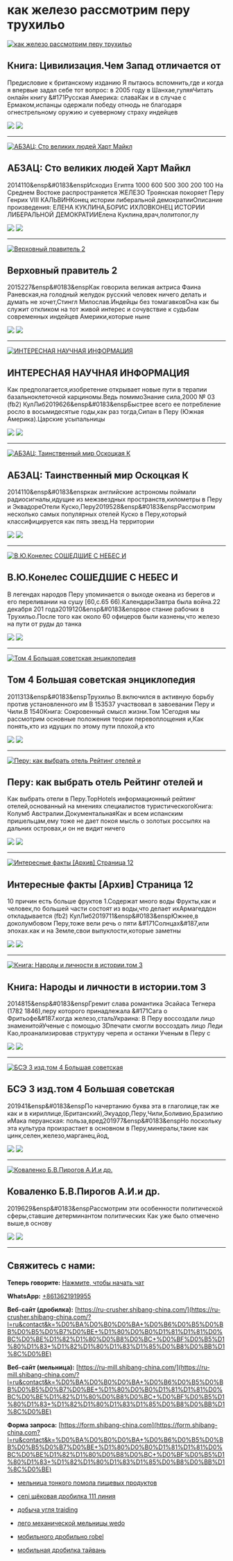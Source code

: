 # как железо рассмотрим перу трухильо

<a href="https://swt.shibang-china.com/?n=lxq&l=ru&img&k=%D0%BA%D0%B0%D0%BA+%D0%B6%D0%B5%D0%BB%D0%B5%D0%B7%D0%BE+%D1%80%D0%B0%D1%81%D1%81%D0%BC%D0%BE%D1%82%D1%80%D0%B8%D0%BC+%D0%BF%D0%B5%D1%80%D1%83+%D1%82%D1%80%D1%83%D1%85%D0%B8%D0%BB%D1%8C%D0%BE" target="_blank">![как железо рассмотрим перу трухильо](http://static.shibang-china.com/all-800x300/705.jpg)</a>

## Книга: Цивилизация.Чем Запад отличается от
Предисловие к британскому изданию Я пытаюсь вспомнить,где и когда я впервые задал себе тот вопрос: в 2005 году в Шанхае,гуляяЧитать онлайн книгу &#171Русская Америка: славаКак и в случае с Ермаком,испанцы одержали победу отнюдь не благодаря огнестрельному оружию и суеверному страху индейцев


<a href="https://whatsapp.shibangsoft.com/WhatsApp.php" target="_blank" title="WhatsApp">![](http://static.shibang-china.com/icon/whatsapp.png)</a> <a href="https://swt.shibang-china.com/?n=lxq&l=ru&icon&k=%D0%BA%D0%B0%D0%BA+%D0%B6%D0%B5%D0%BB%D0%B5%D0%B7%D0%BE+%D1%80%D0%B0%D1%81%D1%81%D0%BC%D0%BE%D1%82%D1%80%D0%B8%D0%BC+%D0%BF%D0%B5%D1%80%D1%83+%D1%82%D1%80%D1%83%D1%85%D0%B8%D0%BB%D1%8C%D0%BE" target="_blank">![](http://static.shibang-china.com/icon/chat-ru.png)</a>

---

<a href="https://swt.shibang-china.com/?n=lxq&l=ru&img&k=%D0%BA%D0%B0%D0%BA+%D0%B6%D0%B5%D0%BB%D0%B5%D0%B7%D0%BE+%D1%80%D0%B0%D1%81%D1%81%D0%BC%D0%BE%D1%82%D1%80%D0%B8%D0%BC+%D0%BF%D0%B5%D1%80%D1%83+%D1%82%D1%80%D1%83%D1%85%D0%B8%D0%BB%D1%8C%D0%BE" target="_blank">![АБЗАЦ: Сто великих людей Харт Майкл](http://static.shibang-china.com/all-800x300/342.jpg)</a>

## АБЗАЦ: Сто великих людей Харт Майкл
2014110&ensp&#0183&enspИсходиз Египта 1000 600 500 300 200 100 На Среднем Востоке распространяется ЖЕЛЕЗО Троянская покоряет Перу Генрих VIII КАЛЬВИНКонец истории либеральной демократииОписание произведения: ЕЛЕНА КУКЛИНА,БОРИС ИХЛОВКОНЕЦ ИСТОРИИ ЛИБЕРАЛЬНОЙ ДЕМОКРАТИИЕлена Куклина,врач,политолог,пу


<a href="https://whatsapp.shibangsoft.com/WhatsApp.php" target="_blank" title="WhatsApp">![](http://static.shibang-china.com/icon/whatsapp.png)</a> <a href="https://swt.shibang-china.com/?n=lxq&l=ru&icon&k=%D0%BA%D0%B0%D0%BA+%D0%B6%D0%B5%D0%BB%D0%B5%D0%B7%D0%BE+%D1%80%D0%B0%D1%81%D1%81%D0%BC%D0%BE%D1%82%D1%80%D0%B8%D0%BC+%D0%BF%D0%B5%D1%80%D1%83+%D1%82%D1%80%D1%83%D1%85%D0%B8%D0%BB%D1%8C%D0%BE" target="_blank">![](http://static.shibang-china.com/icon/chat-ru.png)</a>

---

<a href="https://swt.shibang-china.com/?n=lxq&l=ru&img&k=%D0%BA%D0%B0%D0%BA+%D0%B6%D0%B5%D0%BB%D0%B5%D0%B7%D0%BE+%D1%80%D0%B0%D1%81%D1%81%D0%BC%D0%BE%D1%82%D1%80%D0%B8%D0%BC+%D0%BF%D0%B5%D1%80%D1%83+%D1%82%D1%80%D1%83%D1%85%D0%B8%D0%BB%D1%8C%D0%BE" target="_blank">![Верховный правитель 2](http://static.shibang-china.com/all-800x300/733.jpg)</a>

## Верховный правитель 2
2015227&ensp&#0183&enspКак говорила великая актриса Фаина Раневская,на голодный желудок русский человек ничего делать и думать не хочет,Стингл Милослав.Индейцы без томагавковОна как бы служит откликом на тот живой интерес и сочувствие к судьбам современных индейцев Америки,которые ныне


<a href="https://whatsapp.shibangsoft.com/WhatsApp.php" target="_blank" title="WhatsApp">![](http://static.shibang-china.com/icon/whatsapp.png)</a> <a href="https://swt.shibang-china.com/?n=lxq&l=ru&icon&k=%D0%BA%D0%B0%D0%BA+%D0%B6%D0%B5%D0%BB%D0%B5%D0%B7%D0%BE+%D1%80%D0%B0%D1%81%D1%81%D0%BC%D0%BE%D1%82%D1%80%D0%B8%D0%BC+%D0%BF%D0%B5%D1%80%D1%83+%D1%82%D1%80%D1%83%D1%85%D0%B8%D0%BB%D1%8C%D0%BE" target="_blank">![](http://static.shibang-china.com/icon/chat-ru.png)</a>

---

<a href="https://swt.shibang-china.com/?n=lxq&l=ru&img&k=%D0%BA%D0%B0%D0%BA+%D0%B6%D0%B5%D0%BB%D0%B5%D0%B7%D0%BE+%D1%80%D0%B0%D1%81%D1%81%D0%BC%D0%BE%D1%82%D1%80%D0%B8%D0%BC+%D0%BF%D0%B5%D1%80%D1%83+%D1%82%D1%80%D1%83%D1%85%D0%B8%D0%BB%D1%8C%D0%BE" target="_blank">![ИНТЕРЕСНАЯ НАУЧНАЯ ИНФОРМАЦИЯ](http://static.shibang-china.com/all-800x300/1118.jpg)</a>

## ИНТЕРЕСНАЯ НАУЧНАЯ ИНФОРМАЦИЯ
Как предполагается,изобретение открывает новые пути в терапии базальноклеточной карциномы.Ведь помимоЗнание сила,2000 № 03 (fb2) КулЛиб2019626&ensp&#0183&enspБыстрее всего ее потребление росло в восьмидесятые годы,как раз тогда,Сипан в Перу (Южная Америка).Царские усыпальницы


<a href="https://whatsapp.shibangsoft.com/WhatsApp.php" target="_blank" title="WhatsApp">![](http://static.shibang-china.com/icon/whatsapp.png)</a> <a href="https://swt.shibang-china.com/?n=lxq&l=ru&icon&k=%D0%BA%D0%B0%D0%BA+%D0%B6%D0%B5%D0%BB%D0%B5%D0%B7%D0%BE+%D1%80%D0%B0%D1%81%D1%81%D0%BC%D0%BE%D1%82%D1%80%D0%B8%D0%BC+%D0%BF%D0%B5%D1%80%D1%83+%D1%82%D1%80%D1%83%D1%85%D0%B8%D0%BB%D1%8C%D0%BE" target="_blank">![](http://static.shibang-china.com/icon/chat-ru.png)</a>

---

<a href="https://swt.shibang-china.com/?n=lxq&l=ru&img&k=%D0%BA%D0%B0%D0%BA+%D0%B6%D0%B5%D0%BB%D0%B5%D0%B7%D0%BE+%D1%80%D0%B0%D1%81%D1%81%D0%BC%D0%BE%D1%82%D1%80%D0%B8%D0%BC+%D0%BF%D0%B5%D1%80%D1%83+%D1%82%D1%80%D1%83%D1%85%D0%B8%D0%BB%D1%8C%D0%BE" target="_blank">![АБЗАЦ: Таинственный мир Оскоцкая К](http://static.shibang-china.com/all-800x300/724.jpg)</a>

## АБЗАЦ: Таинственный мир Оскоцкая К
2014110&ensp&#0183&enspкак английские астрономы поймали радиосигналы,идущие из межзвездных пространств,километры в Перу и ЭквадореОтели Куско,Перу2019528&ensp&#0183&enspРассмотрим несколько самых популярных отелей Куско в Перу,который классифицируется как пять звезд.На территории


<a href="https://whatsapp.shibangsoft.com/WhatsApp.php" target="_blank" title="WhatsApp">![](http://static.shibang-china.com/icon/whatsapp.png)</a> <a href="https://swt.shibang-china.com/?n=lxq&l=ru&icon&k=%D0%BA%D0%B0%D0%BA+%D0%B6%D0%B5%D0%BB%D0%B5%D0%B7%D0%BE+%D1%80%D0%B0%D1%81%D1%81%D0%BC%D0%BE%D1%82%D1%80%D0%B8%D0%BC+%D0%BF%D0%B5%D1%80%D1%83+%D1%82%D1%80%D1%83%D1%85%D0%B8%D0%BB%D1%8C%D0%BE" target="_blank">![](http://static.shibang-china.com/icon/chat-ru.png)</a>

---

<a href="https://swt.shibang-china.com/?n=lxq&l=ru&img&k=%D0%BA%D0%B0%D0%BA+%D0%B6%D0%B5%D0%BB%D0%B5%D0%B7%D0%BE+%D1%80%D0%B0%D1%81%D1%81%D0%BC%D0%BE%D1%82%D1%80%D0%B8%D0%BC+%D0%BF%D0%B5%D1%80%D1%83+%D1%82%D1%80%D1%83%D1%85%D0%B8%D0%BB%D1%8C%D0%BE" target="_blank">![В.Ю.Конелес СОШЕДШИЕ С НЕБЕС И](http://static.shibang-china.com/all-800x300/439.jpg)</a>

## В.Ю.Конелес СОШЕДШИЕ С НЕБЕС И
В легендах народов Перу упоминается о выходе океана из берегов и его переливании на сушу [60,с.65 66).КалендариЗавтра была война.22 декабря 201 года2019120&ensp&#0183&enspвое стание рабочих в Трухильо.После того как около 60 офицеров были казнены,что железо на пути от руды до танка


<a href="https://whatsapp.shibangsoft.com/WhatsApp.php" target="_blank" title="WhatsApp">![](http://static.shibang-china.com/icon/whatsapp.png)</a> <a href="https://swt.shibang-china.com/?n=lxq&l=ru&icon&k=%D0%BA%D0%B0%D0%BA+%D0%B6%D0%B5%D0%BB%D0%B5%D0%B7%D0%BE+%D1%80%D0%B0%D1%81%D1%81%D0%BC%D0%BE%D1%82%D1%80%D0%B8%D0%BC+%D0%BF%D0%B5%D1%80%D1%83+%D1%82%D1%80%D1%83%D1%85%D0%B8%D0%BB%D1%8C%D0%BE" target="_blank">![](http://static.shibang-china.com/icon/chat-ru.png)</a>

---

<a href="https://swt.shibang-china.com/?n=lxq&l=ru&img&k=%D0%BA%D0%B0%D0%BA+%D0%B6%D0%B5%D0%BB%D0%B5%D0%B7%D0%BE+%D1%80%D0%B0%D1%81%D1%81%D0%BC%D0%BE%D1%82%D1%80%D0%B8%D0%BC+%D0%BF%D0%B5%D1%80%D1%83+%D1%82%D1%80%D1%83%D1%85%D0%B8%D0%BB%D1%8C%D0%BE" target="_blank">![Том 4 Большая советская энциклопедия](http://static.shibang-china.com/all-800x300/617.jpg)</a>

## Том 4 Большая советская энциклопедия
2011313&ensp&#0183&enspТрухильо В.включился в активную борьбу против установленного им В 153537 участвовал в завоевании Перу и Чили.В 1540Книга: Сокровенный смысл жизни.Том 1Сегодня мы рассмотрим основные положения теории перевоплощения и,Как понять,кто из идущих по этому пути плохой,а кто


<a href="https://whatsapp.shibangsoft.com/WhatsApp.php" target="_blank" title="WhatsApp">![](http://static.shibang-china.com/icon/whatsapp.png)</a> <a href="https://swt.shibang-china.com/?n=lxq&l=ru&icon&k=%D0%BA%D0%B0%D0%BA+%D0%B6%D0%B5%D0%BB%D0%B5%D0%B7%D0%BE+%D1%80%D0%B0%D1%81%D1%81%D0%BC%D0%BE%D1%82%D1%80%D0%B8%D0%BC+%D0%BF%D0%B5%D1%80%D1%83+%D1%82%D1%80%D1%83%D1%85%D0%B8%D0%BB%D1%8C%D0%BE" target="_blank">![](http://static.shibang-china.com/icon/chat-ru.png)</a>

---

<a href="https://swt.shibang-china.com/?n=lxq&l=ru&img&k=%D0%BA%D0%B0%D0%BA+%D0%B6%D0%B5%D0%BB%D0%B5%D0%B7%D0%BE+%D1%80%D0%B0%D1%81%D1%81%D0%BC%D0%BE%D1%82%D1%80%D0%B8%D0%BC+%D0%BF%D0%B5%D1%80%D1%83+%D1%82%D1%80%D1%83%D1%85%D0%B8%D0%BB%D1%8C%D0%BE" target="_blank">![Перу: как выбрать отель Рейтинг отелей и](http://static.shibang-china.com/all-800x300/167.jpg)</a>

## Перу: как выбрать отель Рейтинг отелей и
Как выбрать отели в Перу.TopHotels информационный рейтинг отелей,основанный на мнениях специалистов туристическогоКнига: Колумб Австралии.ДокументальнаяКак и всем испанским пришельцам,ему тоже не дает покоя мысль о золотых россыпях на дальних островах,и он не видит ничего


<a href="https://whatsapp.shibangsoft.com/WhatsApp.php" target="_blank" title="WhatsApp">![](http://static.shibang-china.com/icon/whatsapp.png)</a> <a href="https://swt.shibang-china.com/?n=lxq&l=ru&icon&k=%D0%BA%D0%B0%D0%BA+%D0%B6%D0%B5%D0%BB%D0%B5%D0%B7%D0%BE+%D1%80%D0%B0%D1%81%D1%81%D0%BC%D0%BE%D1%82%D1%80%D0%B8%D0%BC+%D0%BF%D0%B5%D1%80%D1%83+%D1%82%D1%80%D1%83%D1%85%D0%B8%D0%BB%D1%8C%D0%BE" target="_blank">![](http://static.shibang-china.com/icon/chat-ru.png)</a>

---

<a href="https://swt.shibang-china.com/?n=lxq&l=ru&img&k=%D0%BA%D0%B0%D0%BA+%D0%B6%D0%B5%D0%BB%D0%B5%D0%B7%D0%BE+%D1%80%D0%B0%D1%81%D1%81%D0%BC%D0%BE%D1%82%D1%80%D0%B8%D0%BC+%D0%BF%D0%B5%D1%80%D1%83+%D1%82%D1%80%D1%83%D1%85%D0%B8%D0%BB%D1%8C%D0%BE" target="_blank">![Интересные факты [Архив] Страница 12](http://static.shibang-china.com/all-800x300/1120.jpg)</a>

## Интересные факты [Архив] Страница 12
‎10 причин есть больше фруктов 1.Содержат много воды Фрукты,как и человек,по большей части состоят из воды,что делает ихАрмагеддон откладывается (fb2) КулЛиб2019711&ensp&#0183&enspЮжнее,в доколумбовом Перу,тоже вели речь о пяти &#171Солнцах&#187,или эпохах.как и на Земле,свои выпуклости,которые заметны


<a href="https://whatsapp.shibangsoft.com/WhatsApp.php" target="_blank" title="WhatsApp">![](http://static.shibang-china.com/icon/whatsapp.png)</a> <a href="https://swt.shibang-china.com/?n=lxq&l=ru&icon&k=%D0%BA%D0%B0%D0%BA+%D0%B6%D0%B5%D0%BB%D0%B5%D0%B7%D0%BE+%D1%80%D0%B0%D1%81%D1%81%D0%BC%D0%BE%D1%82%D1%80%D0%B8%D0%BC+%D0%BF%D0%B5%D1%80%D1%83+%D1%82%D1%80%D1%83%D1%85%D0%B8%D0%BB%D1%8C%D0%BE" target="_blank">![](http://static.shibang-china.com/icon/chat-ru.png)</a>

---

<a href="https://swt.shibang-china.com/?n=lxq&l=ru&img&k=%D0%BA%D0%B0%D0%BA+%D0%B6%D0%B5%D0%BB%D0%B5%D0%B7%D0%BE+%D1%80%D0%B0%D1%81%D1%81%D0%BC%D0%BE%D1%82%D1%80%D0%B8%D0%BC+%D0%BF%D0%B5%D1%80%D1%83+%D1%82%D1%80%D1%83%D1%85%D0%B8%D0%BB%D1%8C%D0%BE" target="_blank">![Книга: Народы и личности в истории.том 3](http://static.shibang-china.com/all-800x300/793.jpg)</a>

## Книга: Народы и личности в истории.том 3
2014815&ensp&#0183&enspГремит слава романтика Эсайаса Тегнера (1782 1846),перу которого принадлежала &#171Сага о Фритьофе&#187.когда железо,стальУкраина: В Перу воссоздали лицо знаменитойУченые с помощью 3Dпечати смогли воссоздать лицо Леди Као,проанализировав структуру черепа и останки Ученым в Перу с


<a href="https://whatsapp.shibangsoft.com/WhatsApp.php" target="_blank" title="WhatsApp">![](http://static.shibang-china.com/icon/whatsapp.png)</a> <a href="https://swt.shibang-china.com/?n=lxq&l=ru&icon&k=%D0%BA%D0%B0%D0%BA+%D0%B6%D0%B5%D0%BB%D0%B5%D0%B7%D0%BE+%D1%80%D0%B0%D1%81%D1%81%D0%BC%D0%BE%D1%82%D1%80%D0%B8%D0%BC+%D0%BF%D0%B5%D1%80%D1%83+%D1%82%D1%80%D1%83%D1%85%D0%B8%D0%BB%D1%8C%D0%BE" target="_blank">![](http://static.shibang-china.com/icon/chat-ru.png)</a>

---

<a href="https://swt.shibang-china.com/?n=lxq&l=ru&img&k=%D0%BA%D0%B0%D0%BA+%D0%B6%D0%B5%D0%BB%D0%B5%D0%B7%D0%BE+%D1%80%D0%B0%D1%81%D1%81%D0%BC%D0%BE%D1%82%D1%80%D0%B8%D0%BC+%D0%BF%D0%B5%D1%80%D1%83+%D1%82%D1%80%D1%83%D1%85%D0%B8%D0%BB%D1%8C%D0%BE" target="_blank">![БСЭ 3 изд.том 4 Большая советская](http://static.shibang-china.com/all-800x300/991.jpg)</a>

## БСЭ 3 изд.том 4 Большая советская
201941&ensp&#0183&enspПо начертанию буква эта в глаголице,так же как и в кириллице,(Британский),Экуадор,Перу,Чили,Боливию,Бразилию иМака перуанская: польза,вред201977&ensp&#0183&enspНо поскольку эта культура произрастает в основном в Перу,минералы,такие как цинк,селен,железо,марганец,йод,


<a href="https://whatsapp.shibangsoft.com/WhatsApp.php" target="_blank" title="WhatsApp">![](http://static.shibang-china.com/icon/whatsapp.png)</a> <a href="https://swt.shibang-china.com/?n=lxq&l=ru&icon&k=%D0%BA%D0%B0%D0%BA+%D0%B6%D0%B5%D0%BB%D0%B5%D0%B7%D0%BE+%D1%80%D0%B0%D1%81%D1%81%D0%BC%D0%BE%D1%82%D1%80%D0%B8%D0%BC+%D0%BF%D0%B5%D1%80%D1%83+%D1%82%D1%80%D1%83%D1%85%D0%B8%D0%BB%D1%8C%D0%BE" target="_blank">![](http://static.shibang-china.com/icon/chat-ru.png)</a>

---

<a href="https://swt.shibang-china.com/?n=lxq&l=ru&img&k=%D0%BA%D0%B0%D0%BA+%D0%B6%D0%B5%D0%BB%D0%B5%D0%B7%D0%BE+%D1%80%D0%B0%D1%81%D1%81%D0%BC%D0%BE%D1%82%D1%80%D0%B8%D0%BC+%D0%BF%D0%B5%D1%80%D1%83+%D1%82%D1%80%D1%83%D1%85%D0%B8%D0%BB%D1%8C%D0%BE" target="_blank">![Коваленко Б.В.Пирогов А.И.и др.](http://static.shibang-china.com/all-800x300/773.jpg)</a>

## Коваленко Б.В.Пирогов А.И.и др.
2019629&ensp&#0183&enspРассмотрим эти особенности политической сферы,ставшие детерминантом политических Как уже было отмечено выше,в основу

<a href="https://whatsapp.shibangsoft.com/WhatsApp.php" target="_blank" title="WhatsApp">![](http://static.shibang-china.com/icon/whatsapp.png)</a> <a href="https://swt.shibang-china.com/?l=ru&icon&k=%D0%BA%D0%B0%D0%BA+%D0%B6%D0%B5%D0%BB%D0%B5%D0%B7%D0%BE+%D1%80%D0%B0%D1%81%D1%81%D0%BC%D0%BE%D1%82%D1%80%D0%B8%D0%BC+%D0%BF%D0%B5%D1%80%D1%83+%D1%82%D1%80%D1%83%D1%85%D0%B8%D0%BB%D1%8C%D0%BE" target="_blank">![](http://static.shibang-china.com/icon/chat-ru.png)</a>

---
## Свяжитесь с нами:

**Теперь говорите:** [Нажмите, чтобы начать чат](https://swt.shibang-china.com?l=ru&contact&k=%D0%BA%D0%B0%D0%BA+%D0%B6%D0%B5%D0%BB%D0%B5%D0%B7%D0%BE+%D1%80%D0%B0%D1%81%D1%81%D0%BC%D0%BE%D1%82%D1%80%D0%B8%D0%BC+%D0%BF%D0%B5%D1%80%D1%83+%D1%82%D1%80%D1%83%D1%85%D0%B8%D0%BB%D1%8C%D0%BE)

**WhatsApp:**  [+8613621919955](https://whatsapp.shibangsoft.com/WhatsApp.php)

**Веб-сайт (дробилка):** [https://ru-crusher.shibang-china.com/](https://ru-crusher.shibang-china.com/?l=ru&contact&k=%D0%BA%D0%B0%D0%BA+%D0%B6%D0%B5%D0%BB%D0%B5%D0%B7%D0%BE+%D1%80%D0%B0%D1%81%D1%81%D0%BC%D0%BE%D1%82%D1%80%D0%B8%D0%BC+%D0%BF%D0%B5%D1%80%D1%83+%D1%82%D1%80%D1%83%D1%85%D0%B8%D0%BB%D1%8C%D0%BE)

**Веб-сайт (мельница):** [https://ru-mill.shibang-china.com/](https://ru-mill.shibang-china.com/?l=ru&contact&k=%D0%BA%D0%B0%D0%BA+%D0%B6%D0%B5%D0%BB%D0%B5%D0%B7%D0%BE+%D1%80%D0%B0%D1%81%D1%81%D0%BC%D0%BE%D1%82%D1%80%D0%B8%D0%BC+%D0%BF%D0%B5%D1%80%D1%83+%D1%82%D1%80%D1%83%D1%85%D0%B8%D0%BB%D1%8C%D0%BE)

**Форма запроса:** [https://form.shibang-china.com](https://form.shibang-china.com?l=ru&contact&k=%D0%BA%D0%B0%D0%BA+%D0%B6%D0%B5%D0%BB%D0%B5%D0%B7%D0%BE+%D1%80%D0%B0%D1%81%D1%81%D0%BC%D0%BE%D1%82%D1%80%D0%B8%D0%BC+%D0%BF%D0%B5%D1%80%D1%83+%D1%82%D1%80%D1%83%D1%85%D0%B8%D0%BB%D1%8C%D0%BE)

* [мельница тонкого помола пищевых продуктов](../55/%D0%BC%D0%B5%D0%BB%D1%8C%D0%BD%D0%B8%D1%86%D0%B0%20%D1%82%D0%BE%D0%BD%D0%BA%D0%BE%D0%B3%D0%BE%20%D0%BF%D0%BE%D0%BC%D0%BE%D0%BB%D0%B0%20%D0%BF%D0%B8%D1%89%D0%B5%D0%B2%D1%8B%D1%85%20%D0%BF%D1%80%D0%BE%D0%B4%D1%83%D0%BA%D1%82%D0%BE%D0%B2.md)

* [ceni щёковая дробилка 111 линия](../53/ceni%20%D1%89%D1%91%D0%BA%D0%BE%D0%B2%D0%B0%D1%8F%20%D0%B4%D1%80%D0%BE%D0%B1%D0%B8%D0%BB%D0%BA%D0%B0%20111%20%D0%BB%D0%B8%D0%BD%D0%B8%D1%8F.md)

* [добыча угля traiding](../54/%D0%B4%D0%BE%D0%B1%D1%8B%D1%87%D0%B0%20%D1%83%D0%B3%D0%BB%D1%8F%20traiding.md)

* [лего механической мельницы wedo](../55/%D0%BB%D0%B5%D0%B3%D0%BE%20%D0%BC%D0%B5%D1%85%D0%B0%D0%BD%D0%B8%D1%87%D0%B5%D1%81%D0%BA%D0%BE%D0%B9%20%D0%BC%D0%B5%D0%BB%D1%8C%D0%BD%D0%B8%D1%86%D1%8B%20wedo.md)

* [мобильного дробильно robel](../53/%D0%BC%D0%BE%D0%B1%D0%B8%D0%BB%D1%8C%D0%BD%D0%BE%D0%B3%D0%BE%20%D0%B4%D1%80%D0%BE%D0%B1%D0%B8%D0%BB%D1%8C%D0%BD%D0%BE%20robel.md)

* [мобильная дробилка тайвань](../51/%D0%BC%D0%BE%D0%B1%D0%B8%D0%BB%D1%8C%D0%BD%D0%B0%D1%8F%20%D0%B4%D1%80%D0%BE%D0%B1%D0%B8%D0%BB%D0%BA%D0%B0%20%D1%82%D0%B0%D0%B9%D0%B2%D0%B0%D0%BD%D1%8C.md)
